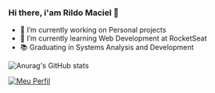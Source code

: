 ### Hi there, i'am Rildo Maciel 👋

<!--
**rildodev/rildodev** is a ✨ _special_ ✨ repository because its `README.md` (this file) appears on your GitHub profile.

Here are some ideas to get you started:

- 🔭 I’m currently working on Personal projects
- 🌱 I’m currently learning JavaScript
- 😄 Pronouns: ...
- ⚡ Fun fact: ...
-->

- 🔭 I’m currently working on Personal projects
- 🌱 I’m currently learning Web Development at RocketSeat
- 📚 Graduating in Systems Analysis and Development

![Anurag's GitHub stats](https://github-readme-stats.vercel.app/api?username=rildodev&show_icons=true&theme=github_dark)

[![Meu Perfil](https://img.shields.io/badge/Meu%20perfil-RocketSeat-blueviolet)](https://app.rocketseat.com.br/me/rildo-maciel-berto-da-silva-04330)
